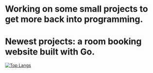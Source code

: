 # Working on some small projects to get more back into programming.
# Newest projects: a room booking website built with Go.
[![Top Langs](https://github-readme-stats.vercel.app/api/top-langs/?username=RistoFlink&exclude_repo=Test-Automation&langs_count=10&layout=donut&&hide=scss)](https://github.com/anuraghazra/github-readme-stats)
